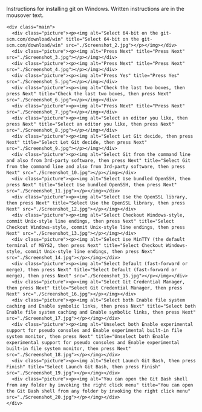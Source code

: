 Instructions for installing git on Windows. Written instructions are in the mousover text.

    <div class="main">
      <div class="picture"><p><img alt="Select 64-bit on the git-scm.com/download/win" title="Select 64-bit on the git-scm.com/download/win" src="./Screenshot_2.jpg"></p></img></div>
      <div class="picture"><p><img alt="Press Next" title="Press Next" src="./Screenshot_3.jpg"></p></img></div>
      <div class="picture"><p><img alt="Press Next" title="Press Next" src="./Screenshot_4.jpg"></p></img></div>
      <div class="picture"><p><img alt="Press Yes" title="Press Yes" src="./Screenshot_5.jpg"></p></img></div>
      <div class="picture"><p><img alt="Check the last two boxes, then press Next" title="Check the last two boxes, then press Next" src="./Screenshot_6.jpg"></p></img></div>
      <div class="picture"><p><img alt="Press Next" title="Press Next" src="./Screenshot_7.jpg"></p></img></div>
      <div class="picture"><p><img alt="Select an editor you like, then press Next" title="Select an editor you like, then press Next" src="./Screenshot_8.jpg"></p></img></div>
      <div class="picture"><p><img alt="Select Let Git decide, then press Next" title="Select Let Git decide, then press Next" src="./Screenshot_9.jpg"></p></img></div>
      <div class="picture"><p><img alt="Select Git from the command line and also from 3rd-party software, then press Next" title="Select Git from the command line and also from 3rd-party software, then press Next" src="./Screenshot_10.jpg"></p></img></div>
      <div class="picture"><p><img alt="Select Use bundled OpenSSH, then press Next" title="Select Use bundled OpenSSH, then press Next" src="./Screenshot_11.jpg"></p></img></div>
      <div class="picture"><p><img alt="Select Use the OpenSSL library, then press Next" title="Select Use the OpenSSL library, then press Next" src="./Screenshot_12.jpg"></p></img></div>
      <div class="picture"><p><img alt="Select Checkout Windows-style, commit Unix-style line endings, then press Next" title="Select Checkout Windows-style, commit Unix-style line endings, then press Next" src="./Screenshot_13.jpg"></p></img></div>
      <div class="picture"><p><img alt="Select Use MinTTY (the default terminal of MSYS2, then press Next" title="Select Checkout Windows-style, commit Unix-style line endings, then press Next" src="./Screenshot_14.jpg"></p></img></div>
      <div class="picture"><p><img alt="Select Default (fast-forward or merge), then press Next" title="Select Default (fast-forward or merge), then press Next" src="./Screenshot_15.jpg"></p></img></div>
      <div class="picture"><p><img alt="Select Git Credential Manager, then press Next" title="Select Git Credential Manager, then press Next" src="./Screenshot_16.jpg"></p></img></div>
      <div class="picture"><p><img alt="Select both Enable file system caching and Enable symbolic links, then press Next" title="Select both Enable file system caching and Enable symbolic links, then press Next" src="./Screenshot_17.jpg"></p></img></div>
      <div class="picture"><p><img alt="Unselect both Enable experimental support for pseudo consoles and Enable experimental built-in file system monitor, then press Next" title="Unselect both Enable experimental support for pseudo consoles and Enable experimental built-in file system monitor, then press Next" src="./Screenshot_18.jpg"></p></img></div>
      <div class="picture"><p><img alt="Select Launch Git Bash, then press Finish" title="Select Launch Git Bash, then press Finish" src="./Screenshot_19.jpg"></p></img></div>
      <div class="picture"><p><img alt="You can open the Git Bash shell from any folder by invoking the right click menu" title="You can open the Git Bash shell from any folder by invoking the right click menu" src="./Screenshot_20.jpg"></p></img></div>
    </div>
